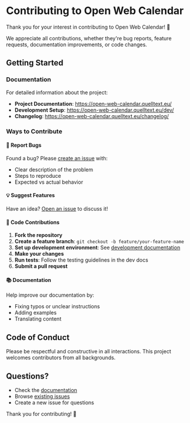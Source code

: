 # Contributing to Open Web Calendar

Thank you for your interest in contributing to Open Web Calendar! 🎉

We appreciate all contributions, whether they're bug reports, feature requests, documentation improvements, or code changes.

## Getting Started

### Documentation
For detailed information about the project:
- **Project Documentation**: https://open-web-calendar.quelltext.eu/
- **Development Setup**: https://open-web-calendar.quelltext.eu/dev/
- **Changelog**: https://open-web-calendar.quelltext.eu/changelog/

### Ways to Contribute

#### 🐛 Report Bugs
Found a bug? Please [create an issue](https://github.com/niccokunzmann/open-web-calendar/issues/new) with:
- Clear description of the problem
- Steps to reproduce
- Expected vs actual behavior

#### 💡 Suggest Features
Have an idea? [Open an issue](https://github.com/niccokunzmann/open-web-calendar/issues/new) to discuss it!

#### 🔧 Code Contributions
1. **Fork the repository**
2. **Create a feature branch**: `git checkout -b feature/your-feature-name`
3. **Set up development environment**: See [development documentation](https://open-web-calendar.quelltext.eu/dev/)
4. **Make your changes**
5. **Run tests**: Follow the testing guidelines in the dev docs
6. **Submit a pull request**

#### 📚 Documentation
Help improve our documentation by:
- Fixing typos or unclear instructions
- Adding examples
- Translating content

## Code of Conduct

Please be respectful and constructive in all interactions. This project welcomes contributors from all backgrounds.

## Questions?

- Check the [documentation](https://open-web-calendar.quelltext.eu/)
- Browse [existing issues](https://github.com/niccokunzmann/open-web-calendar/issues)
- Create a new issue for questions

Thank you for contributing! 🚀
